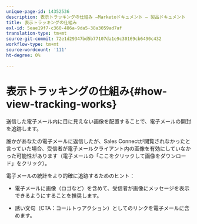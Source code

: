 ```yaml
---
unique-page-id: 14352536
description: 表示トラッキングの仕組み —Marketoドキュメント — 製品ドキュメント
title: 表示トラッキングの仕組み
exl-id: 5eae19f7-c360-486a-9da5-38a3059ad7af
translation-type: tm+mt
source-git-commit: 72e1d29347bd5b77107da1e9c30169cb6490c432
workflow-type: tm+mt
source-wordcount: '111'
ht-degree: 0%

---
```


# 表示トラッキングの仕組み{#how-view-tracking-works}

送信した電子メール内に目に見えない画像を配置することで、電子メールの開封を追跡します。

誰かがあなたの電子メールに返信したが、Sales Connectが閲覧されなかったと言っていた場合、受信者が電子メールクライアント内の画像を有効にしていなかった可能性があります（電子メールの「ここをクリックして画像をダウンロード」をクリック）。

電子メールの統計をより的確に追跡するためのヒント：

* 電子メールに画像（ロゴなど）を含めて、受信者が画像にメッセージを表示できるようにすることを推奨します。

* 誘い文句（CTA：コールトゥアクション）としてのリンクを電子メールに含めます。
